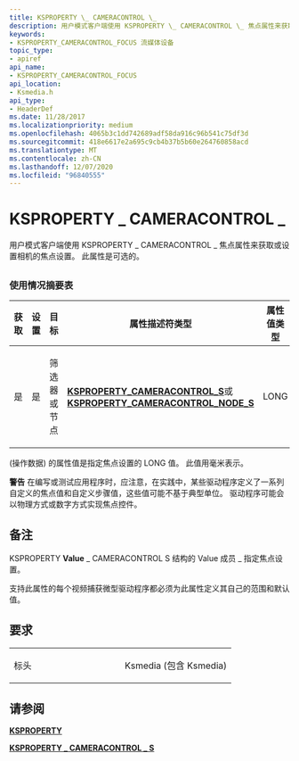 ```yaml
---
title: KSPROPERTY \_ CAMERACONTROL \_
description: 用户模式客户端使用 KSPROPERTY \_ CAMERACONTROL \_ 焦点属性来获取或设置相机的焦点设置。 此属性是可选的。
keywords:
- KSPROPERTY_CAMERACONTROL_FOCUS 流媒体设备
topic_type:
- apiref
api_name:
- KSPROPERTY_CAMERACONTROL_FOCUS
api_location:
- Ksmedia.h
api_type:
- HeaderDef
ms.date: 11/28/2017
ms.localizationpriority: medium
ms.openlocfilehash: 4065b3c1dd742689adf58da916c96b541c75df3d
ms.sourcegitcommit: 418e6617e2a695c9cb4b37b5b60e264760858acd
ms.translationtype: MT
ms.contentlocale: zh-CN
ms.lasthandoff: 12/07/2020
ms.locfileid: "96840555"
---
```

# <a name="ksproperty_cameracontrol_focus"></a>KSPROPERTY \_ CAMERACONTROL \_


用户模式客户端使用 KSPROPERTY \_ CAMERACONTROL \_ 焦点属性来获取或设置相机的焦点设置。 此属性是可选的。

## <span id="ddk_ksproperty_cameracontrol_focus_ks"></span><span id="DDK_KSPROPERTY_CAMERACONTROL_FOCUS_KS"></span>


### <a name="usage-summary-table"></a>使用情况摘要表

<table>
<colgroup>
<col width="20%" />
<col width="20%" />
<col width="20%" />
<col width="20%" />
<col width="20%" />
</colgroup>
<thead>
<tr class="header">
<th>获取</th>
<th>设置</th>
<th>目标</th>
<th>属性描述符类型</th>
<th>属性值类型</th>
</tr>
</thead>
<tbody>
<tr class="odd">
<td><p>是</p></td>
<td><p>是</p></td>
<td><p>筛选器或节点</p></td>
<td><p><a href="/windows-hardware/drivers/ddi/ksmedia/ns-ksmedia-ksproperty_cameracontrol_s" data-raw-source="[&lt;strong&gt;KSPROPERTY_CAMERACONTROL_S&lt;/strong&gt;](/windows-hardware/drivers/ddi/ksmedia/ns-ksmedia-ksproperty_cameracontrol_s)"><strong>KSPROPERTY_CAMERACONTROL_S</strong></a>或<a href="/windows-hardware/drivers/ddi/ksmedia/ns-ksmedia-ksproperty_cameracontrol_node_s" data-raw-source="[&lt;strong&gt;KSPROPERTY_CAMERACONTROL_NODE_S&lt;/strong&gt;](/windows-hardware/drivers/ddi/ksmedia/ns-ksmedia-ksproperty_cameracontrol_node_s)"> <strong>KSPROPERTY_CAMERACONTROL_NODE_S</strong></a></p></td>
<td><p>LONG</p></td>
</tr>
</tbody>
</table>

 

 (操作数据) 的属性值是指定焦点设置的 LONG 值。 此值用毫米表示。

**警告**  在编写或测试应用程序时，应注意，在实践中，某些驱动程序定义了一系列自定义的焦点值和自定义步骤值，这些值可能不基于典型单位。 驱动程序可能会以物理方式或数字方式实现焦点控件。

 

<a name="remarks"></a>备注
-------

KSPROPERTY **Value** \_ CAMERACONTROL S 结构的 Value 成员 \_ 指定焦点设置。

支持此属性的每个视频捕获微型驱动程序都必须为此属性定义其自己的范围和默认值。

<a name="requirements"></a>要求
------------

<table>
<colgroup>
<col width="50%" />
<col width="50%" />
</colgroup>
<tbody>
<tr class="odd">
<td><p>标头</p></td>
<td>Ksmedia (包含 Ksmedia) </td>
</tr>
</tbody>
</table>

## <a name="see-also"></a>请参阅


[**KSPROPERTY**](/windows-hardware/drivers/ddi/ks/ns-ks-ksidentifier)

[**KSPROPERTY \_ CAMERACONTROL \_ S**](/windows-hardware/drivers/ddi/ksmedia/ns-ksmedia-ksproperty_cameracontrol_s)

